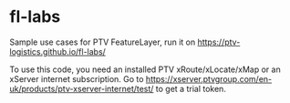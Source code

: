 fl-labs
=======

Sample use cases for PTV FeatureLayer, run it on https://ptv-logistics.github.io/fl-labs/ 

To use this code, you need an installed PTV xRoute/xLocate/xMap or an xServer internet subscription. Go to https://xserver.ptvgroup.com/en-uk/products/ptv-xserver-internet/test/ to get a trial token.

